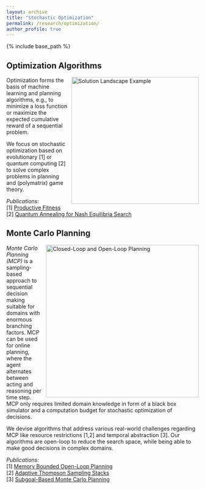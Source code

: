 ```yaml
---
layout: archive
title: "Stochastic Optimization"
permalink: /research/optimization/
author_profile: true
---
```


{% include base_path %}

## Optimization Algorithms

<img src="https://thomyphan.github.io/images/research/solution_landscape_example.png" title="Optimization Problem with Multiple Optima" style="float:right; width:250pt;padding-left:10px;"  alt="Solution Landscape Example"/>

Optimization forms the basis of machine learning and planning algorithms, e.g., to minimize a loss function or maximize the expected cumulative reward of a sequential problem.

We focus on stochastic optimization based on evolutionary [1] or quantum computing [2] to solve complex problems in planning and (polymatrix) game theory.

*Publications:*  
[1] [Productive Fitness](https://thomyphan.github.io/publication/2021-01-01-naco-gabor)  
[2] [Quantum Annealing for Nash Equilibria Search](https://thomyphan.github.io/publication/2020-08-01-iccs-roch)

## Monte Carlo Planning

<img src="https://thomyphan.github.io/images/research/open_loop_planning.png" style="float:right; width:300pt;padding-left:10px;" title="Closed-Loop and Open-Loop Planning" alt="Closed-Loop and Open-Loop Planning"/>

*Monte Carlo Planning (MCP)* is a sampling-based approach to sequential decision making suitable for domains with enormous branching factors. MCP can be used for online planning, where the agent alternates between acting and reasoning per time step. MCP only requires limited domain knowledge in form of a black box simulator and a computation budget for stochastic optimization of decisions.

We devise algorithms that address various real-world challenges regarding MCP like resource restrictions [1,2] and temporal abstraction [3]. Our algorithms are open-loop to reduce the search space, while being able to make good decisions in complex domains.

*Publications:*  
[1] [Memory Bounded Open-Loop Planning](https://thomyphan.github.io/publication/2019-02-01-aaai-phan)  
[2] [Adaptive Thompson Sampling Stacks](https://thomyphan.github.io/publication/2019-08-01-ijcai-phan)  
[3] [Subgoal-Based Monte Carlo Planning](https://thomyphan.github.io/publication/2019-08-01-ijcai-gabor)   
